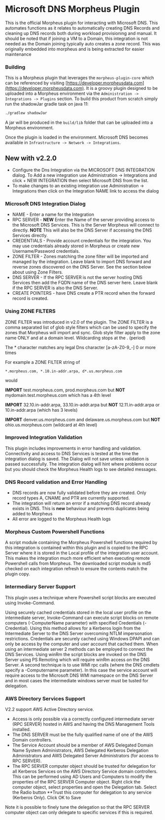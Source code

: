 # Microsoft DNS Morpheus Plugin

This is the official Morpheus plugin for interacting with Microsoft DNS. This automates functions as it relates to automatically creating DNS Records and cleaning up DNS records both during workload provisioning and manual. It should be noted that if joining a VM to a Domain, this integration is not needed as the Domain joining typically auto creates a zone record. This was originally embedded into morpheus and is being extracted for easier maintenance

### Building

This is a Morpheus plugin that leverages the `morpheus-plugin-core` which can be referenced by visiting [https://developer.morpheusdata.com](https://developer.morpheusdata.com). It is a groovy plugin designed to be uploaded into a Morpheus environment via the `Administration -> Integrations -> Plugins` section. To build this product from scratch simply run the shadowJar gradle task on java 11:

```bash
./gradlew shadowJar
```

A jar will be produced in the `build/lib` folder that can be uploaded into a Morpheus environment.

Once the plugin is loaded in the environment. Microsoft DNS becomes available in `Infrastructure -> Network -> Integrations`.

## New with v2.2.0

- Configure the Dns Integration via the MICROSOFT DNS INTEGRATION dialog. To Add a new integration use Administration -> Integrations  and click + NEW INTEGRATION then select Microsoft DNS from the list.
- To make changes to an existing integration use Administration -> Integrations then click on the Integration NAME link to access the dialog

### Microsoft DNS Integration Dialog

- NAME - Enter a name for the Integration
- RPC SERVER -  **NEW** Enter the Name of the server providing access to the Microsoft DNS Services. This is the Server Morpheus will connect to directly. **NOTE** This will also be the DNS Server if accessing the DNS Services directly.
- CREDENTIALS - Provide account credentials for the integration. You may use credentials already stored in Morpheus or create new Username/Password credentials.
- ZONE FILTER - Zones matching the zone filter will be imported and managed by the integration. Leave blank to import DNS forward and reverse zones discovered on the DNS Server. See the section below about using Zone Filters.
- DNS SERVER - If the RPC SERVER is not the server hosting DNS Services then add the FQDN name of the DNS server here. Leave blank if the RPC SERVER is also the DNS Server.
- CREATE POINTERS -  have DNS create a PTR record when the forward record is created. 

### Using ZONE FILTERS

ZONE FILTER was introduced in v2.0 of the plugin. The ZONE FILTER is a comma separated list of glob style filters which can be used to specify the zones that Morpheus will import and sync. Glob style filter apply to the zone name ONLY and at a domain level. Wildcarding stops at the . (period)

The \* character matches any legal Dns character [a-zA-Z0-9_-] 0 or more times 

For example a ZONE FILTER string of

```
*.morpheus.com, *.10.in-addr.arpa, d*.us.morpheus.com
```
would 

**IMPORT** test.morpheus.com, prod.morpheus.com but **NOT** mydomain.test.morpheus.com which has a 4th level

**IMPORT** 32.10.in-addr.arpa, 33.10.in-addr.arpa but **NOT** 12.11.in-addr.arpa or 10.in-addr.arpa (which has 3 levels)

**IMPORT** denver.us.morpheus.com and delaware.us.morpheus.com but **NOT** ohio.us.morpheus.com (wildcard at 4th level)


### Improved Integration Validation

This plugin includes improvements in error handling and validation. Connectivity and access to DNS Services is tested at the time the integration dialog is saved. The Dialog will not save unless validation is passed successfully. The integration dialog will hint where problems occur but you should check the Morpheus Health logs to see detailed messages.

### DNS Record validation and Error Handling

- DNS records are now fully validated before they are created. Only record types A, CNAME and PTR are currently supported.
- The integration will return an error if a matching DNS record already exists in DNS. This is **new** behaviour and prevents duplicates being added to Morpheus
- All error are logged to the Morpheus Health logs

### Morpheus Custom Powershell Functions

A script module containing the Morpheus Powershell functions required by this integration is contained within this plugin and is copied to the RPC Server where it is stored in the Local profile of the integration user account. This makes the integration much more efficient when executing remote Powershell calls from Morpheus. The downloaded script module is md5 checked on each integration refresh to ensure the contents match the plugin copy. 

### Intermediary Server Support

This plugin uses a technique where Powershell script blocks are executed using Invoke-Command. 

Using securely cached credentials stored in the local user profile on the intermediate server, Invoke-Command can execute script blocks on remote computers (-ComputerName parameter) with specified Credentials (-Credential). Using this method allows for a Kerberos login from the Intermediate Server to the DNS Server overcoming NTLM impersonation restrictions. Credentials are securely cached using Windows DPAPI and can only be access by the computer and user account that cached them. When using an intermediate server 2 methods can be employed to connect the DNS Services. Using winRm the script blocks are invoked on the DNS Server using PS Remoting which will require winRm access on the DNS Server. A second technique is to use WMI rpc calls (where the DNS cmdlets specify a -Computername parameter). In this case the service account will require access to the Microsoft DNS WMI namespace on the DNS Server and in most cases the intermediate windows server must be tusted for delegation.

### AWS Directory Services Support

V2.2 support AWS Active Directory service. 

- Access is only possible via a correctly configured intermediate server (RPC SERVER) hosted in AWS and having the DNS Management Tools installed. 
- The DNS SERVER must be the fully qualified name of one of the AWS Domain controllers.
- The Service Account should be a member of AWS Delegated Domain Name System Administrators, AWS Delegated Kerberos Delegation Administrators and AWS Delegated Server Administrators (for access to RPC SERVER). 
- The RPC SERVER computer object should be trusted for delegation for all Kerberos Services on the AWS Directory Service domain controllers. This can be performed using AD Users and Computers to modify the properties of the RPC SERVER Computer object. Right click the computer object, select properties and open the Delegation tab. Select the Radio button **Trust this computer for delegation to any service (Kerberos Only). Click OK to Save

Note it is possible to finely tune the delegation so that the RPC SERVER computer object can only delegate to specific services if this is required.
